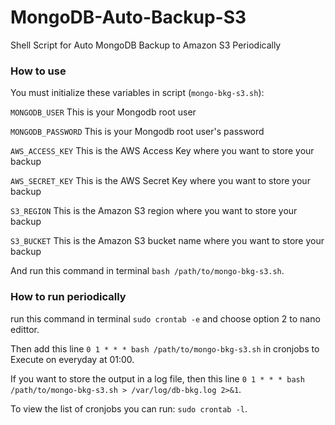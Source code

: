 # MongoDB-Auto-Backup-S3
Shell Script for Auto MongoDB Backup to Amazon S3 Periodically


### How to use
You must initialize these variables in script (`mongo-bkg-s3.sh`):

`MONGODB_USER`       This is your Mongodb root user

`MONGODB_PASSWORD`   This is your Mongodb root user\'s password

`AWS_ACCESS_KEY`     This is the AWS Access Key where you want to store your backup

`AWS_SECRET_KEY`     This is the AWS Secret Key where you want to store your backup

`S3_REGION`          This is the Amazon S3 region where you want to store your backup

`S3_BUCKET`          This is the Amazon S3 bucket name where you want to store your backup

And run this command in terminal `bash /path/to/mongo-bkg-s3.sh`.


### How to run periodically

run this command in terminal `sudo crontab -e` and choose option 2 to nano edittor.

Then add this line `0 1 * * * bash /path/to/mongo-bkg-s3.sh` in cronjobs to Execute on everyday at 01:00.

If you want to store the output in a log file, then this line `0 1 * * * bash /path/to/mongo-bkg-s3.sh > /var/log/db-bkg.log 2>&1`.

To view the list of cronjobs you can run: `sudo crontab -l`.
